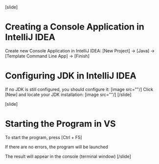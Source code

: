 [slide]
# Creating a Console Application in IntelliJ IDEA
Create new Console Application in IntelliJ IDEA: [New Project] -> [Java] -> [Template Command Line App] -> [Finish]

# Configuring JDK in IntelliJ IDEA
If no JDK is still configured, you should configure it:
[image src=""/]
Click [New] and locate your JDK installation:
[image src=""/]
[/slide]

[slide]
# Starting the Program in VS
To start the program, press \[Ctrl + F5\]

If there are no errors, the program will be launched

The result will appear in the console (terminal window)
[/slide]